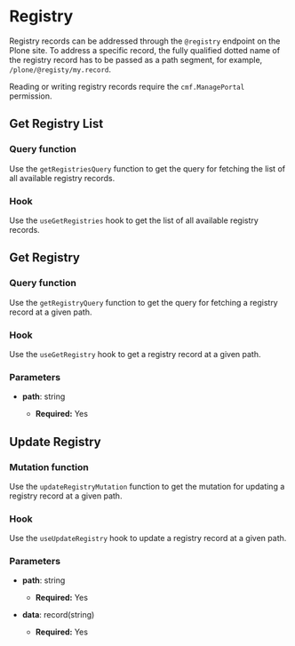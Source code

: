 # Registry

Registry records can be addressed through the `@registry` endpoint on the Plone site.
To address a specific record, the fully qualified dotted name of the registry record has to be passed as a path segment, for example, `/plone/@registy/my.record`.

Reading or writing registry records require the `cmf.ManagePortal` permission.

## Get Registry List

### Query function

Use the `getRegistriesQuery` function to get the query for fetching the list of all available registry records.

### Hook

Use the `useGetRegistries` hook to get the list of all available registry records.

## Get Registry

### Query function

Use the `getRegistryQuery` function to get the query for fetching a registry record at a given path.

### Hook

Use the `useGetRegistry` hook to get a registry record at a given path.

### Parameters

- **path**: string

  - **Required:** Yes

## Update Registry

### Mutation function

Use the `updateRegistryMutation` function to get the mutation for updating a registry record at a given path.

### Hook

Use the `useUpdateRegistry` hook to update a registry record at a given path.

### Parameters

- **path**: string

  - **Required:** Yes

- **data**: record(string)

  - **Required:** Yes

